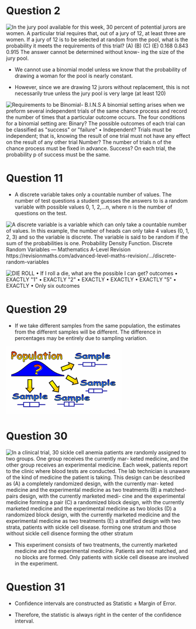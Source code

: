 # Question 2

 ![In the jury pool available for this week, 30 percent of potential
 jurors are women. A particular trial requires that, out of a jury of
 12, at least three are women. If a jury of 12 is to be selected at
 random from the pool, what is the probability it meets the
 requirements of this trial? (A) (B) (C) (E) 0.168 0.843 0.915 The
 answer cannot be determined without know- ing the size of the jury
 pool. ](./media/image480.png)

  -  We cannot use a binomial model unless we know that the probability
     of drawing a woman for the pool is nearly constant.

  -  However, since we are drawing 12 jurors without replacement, this
     is not necessarily true unless the jury pool is very large (at
     least 120)

 ![Requirements to be Binomial- B.I.N.S A binomial setting arises when
 we preform several independent trials of the same chance process and
 record the number of times that a particular outcome occurs. The four
 conditions for a binomial setting are: Binary? The possible outcomes
 of each trial can be classified as "success" or "failure" •
 Independent? Trials must be independent; that is, knowing the result
 of one trial must not have any effect on the result of any other trial
 Number? The number of trials n of the chance process must be fixed in
 advance. Success? On each trial, the probability p of success must be
 the same. ](./media/image481.png)

# Question 11

  -  A discrete variable takes only a countable number of values. The
     number of test questions a student guesses the answers to is a
     random variable with possible values 0, 1, 2,…n, where n is the
     number of questions on the test.

 ![A discrete variable is a variable which can only take a countable
 number of values. In this example, the number of heads can only take 4
 values (0, 1, 2, 3) and so the variable is discrete. The variable is
 said to be random if the sum of the probabilities is one. Probability
 Density Function. Discrete Random Variables — Mathematics A-Level
 Revision
 https://revisionmaths.com/advanced-level-maths-revision/.../discrete-random-variables
 ](./media/image482.png)
 
 ![DIE ROLL • If I roll a die, what are the possible I can get?
 outcomes • EXACTLY "1" • EXACTLY "2" • EXACTLY • EXACTLY • EXACTLY "5"
 • EXACTLY • Only six outcomes ](./media/image483.png)

# Question 29

  -  If we take different samples from the same population, the
     estimates from the different samples will be different. The
     difference in percentages may be entirely due to sampling
     variation.

 ![C:\\6432CA65\\FE01530B-89BD-4F8B-A3E1-55F12080AD12\_files\\image484.png](./media/image484.png)

# Question 30

 ![In a clinical trial, 30 sickle cell anemia patients are randomly
 assigned to two groups. One group receives the currently mar- keted
 medicine, and the other group receives an experimental medicine. Each
 week, patients report to the clinic where blood tests are conducted.
 The lab technician is unaware of the kind of medicine the patient is
 taking. This design can be described as (A) a completely randomized
 design, with the currently mar- keted medicine and the experimental
 medicine as two treatments (B) a matched-pairs design, with the
 currently marketed medi- cine and the experimental medicine forming a
 pair (C) a randomized block design, with the currently marketed
 medicine and the experimental medicine as two blocks (D) a randomized
 block design, with the currently marketed medicine and the
 experimental medicine as two treatments (E) a stratified design with
 two strata, patients with sickle cell disease. forming one stratum and
 those without sickle cell disence forming the other stratum
 ](./media/image485.png)

  -  This experiment consists of two treatments, the currently marketed
     medicine and the experimental medicine. Patients are not matched,
     and no blocks are formed. Only patients with sickle cell disease
     are involved in the experiment.

# Question 31

  -  Confidence intervals are constructed as Statistic ± Margin of
     Error.

  -  Therefore, the statistic is always right in the center of the
     confidence interval.